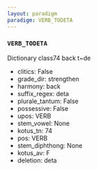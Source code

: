 ```yaml
---
layout: paradigm
paradigm: VERB_TODETA
---
```

### ` VERB_TODETA `

Dictionary class74 back t~de
* clitics: False
* grade_dir: strengthen
* harmony: back
* suffix_regex: deta
* plurale_tantum: False
* possessive: False
* upos: VERB
* stem_vowel: None
* kotus_tn: 74
* pos: VERB
* stem_diphthong: None
* kotus_av: F
* deletion: deta
